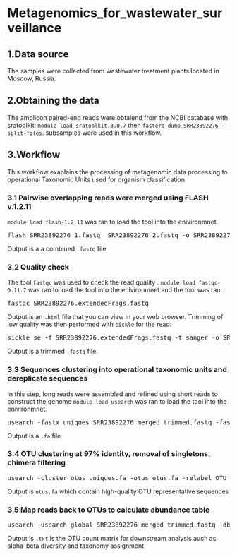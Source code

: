 # Metagenomics_for_wastewater_surveillance
## 1.Data source
The samples were collected from wastewater treatment plants located in Moscow, Russia.
## 2.Obtaining the data
The amplicon paired-end reads were obtaiend from the NCBI database with sratoolkit: ```module load sratoolkit.3.0.7``` then ```fasterq-dump SRR23892276 --split-files```. subsamples were used in this workflow.
## 3.Workflow
This workflow exaplains the processing of metagenomic data processing to operational Taxonomic Units used for organism classification.
### 3.1 Pairwise overlapping reads were merged using FLASH v.1.2.11
```module load flash-1.2.11``` was ran to load the tool into the enivironmnet. 
<pre>flash SRR23892276_1.fastq  SRR23892276_2.fastq -o SRR23892276</pre>
Output is a a combined ```.fastq``` file
### 3.2 Quality check
The tool ```fastqc``` was used to check the read quality . ```module load fastqc-0.11.7```  was ran to load the tool into the enivironmnet and the tool was ran:
<pre>fastqc SRR23892276.extendedFrags.fastq</pre>
Output is an ```.html``` file that you can view in your web browser. 
Trimming of low quality was then performed with ```sickle``` for the read:
<pre>sickle se -f SRR23892276.extendedFrags.fastq -t sanger -o SRR23892276_merged_trimmed.fastq -q 30</pre>
Output is a trimmed ```.fastq``` file.
### 3.3 Sequences clustering into operational taxonomic units and dereplicate sequences
In this step, long reads were assembled and refined using short reads to construct the genome
```module load usearch```  was ran to load the tool into the enivironmnet. 
<pre>usearch -fastx_uniques SRR23892276_merged_trimmed.fastq -fastaout uniques.fa -sizeout</pre>
Output is a ```.fa``` file
### 3.4 OTU clustering at 97% identity, removal of singletons, chimera filtering
<pre>usearch -cluster_otus uniques.fa -otus otus.fa -relabel OTU</pre>
Output is ```otus.fa``` which contain high-quality OTU representative sequences
### 3.5 Map reads back to OTUs to calculate abundance table
<pre>usearch -usearch_global SRR23892276_merged_trimmed.fastq -db otus.fa -id 0.97 -strand both -otutabout otu_table.txt</pre>
Output is ```.txt``` is the OTU count matrix for downstream analysis auch as alpha-beta diversity and taxonomy assignment




